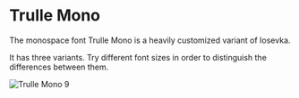 # Trulle Mono

The monospace font Trulle Mono is a heavily customized variant of Iosevka.

It has three variants. Try different font sizes in order to distinguish the differences between them.

![Trulle Mono 9](/images/trulle-mono-9.png)


